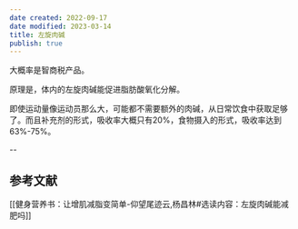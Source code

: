 ```yaml
---
date created: 2022-09-17
date modified: 2023-03-14
title: 左旋肉碱
publish: true
---
```


大概率是智商税产品。

原理是，体内的左旋肉碱能促进脂肪酸氧化分解。

即使运动量像运动员那么大，可能都不需要额外的肉碱，从日常饮食中获取足够了。而且补充剂的形式，吸收率大概只有20%，食物摄入的形式，吸收率达到63%-75%。

--

## 参考文献

[[健身营养书：让增肌减脂变简单-仰望尾迹云,杨昌林#选读内容：左旋肉碱能减肥吗]]